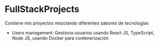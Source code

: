 # FullStackProjects
Contiene mis proyectos mezclando diferentes sabores de tecnologías

- Users management: Gestiona usuarios usando React JS, TypeScript, Node JS, usando Docker para contenerización
